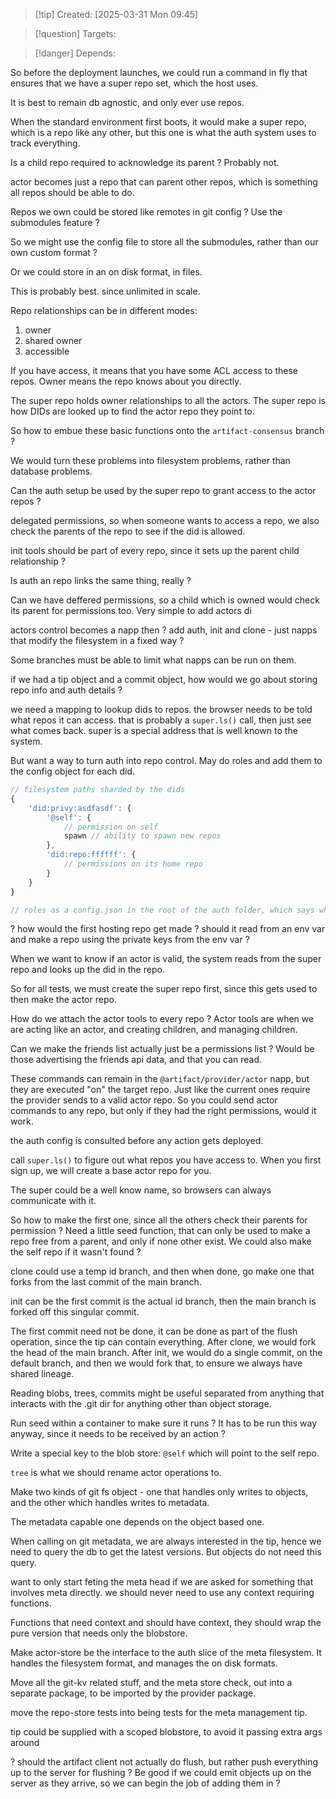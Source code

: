 
>[!tip] Created: [2025-03-31 Mon 09:45]

>[!question] Targets: 

>[!danger] Depends: 

So before the deployment launches, we could run a command in fly that ensures that we have a super repo set, which the host uses.

It is best to remain db agnostic, and only ever use repos.

When the standard environment first boots, it would make a super repo, which is a repo like any other, but this one is what the auth system uses to track everything.

Is a child repo required to acknowledge its parent ?
Probably not.

actor becomes just a repo that can parent other repos, which is something all repos should be able to do.

Repos we own could be stored like remotes in git config ?
Use the submodules feature ?

So we might use the config file to store all the submodules, rather than our own custom format ?

Or we could store in an on disk format, in files.

This is probably best.  since unlimited in scale.

Repo relationships can be in different modes:
1. owner
2. shared owner
3. accessible

If you have access, it means that you have some ACL access to these repos.
Owner means the repo knows about you directly.

The super repo holds owner relationships to all the actors.
The super repo is how DIDs are looked up to find the actor repo they point to.

So how to embue these basic functions onto the `artifact-consensus` branch ?

We would turn these problems into filesystem problems, rather than database problems.

Can the auth setup be used by the super repo to grant access to the actor repos ?

delegated permissions, so when someone wants to access a repo, we also check the parents of the repo to see if the did is allowed.

init tools should be part of every repo, since it sets up the parent child relationship ?

Is auth an repo links the same thing, really ?

Can we have deffered permissions, so a child which is owned would check its parent for permissions too.
Very simple to add actors di

actors control becomes a napp then ?
add auth, init and clone - just napps that modify the filesystem in a fixed way ?

Some branches must be able to limit what napps can be run on them.

if we had a tip object and a commit object, how would we go about storing repo info and auth details ?

we need a mapping to lookup dids to repos.
the browser needs to be told what repos it can access.
that is probably a `super.ls()` call, then just see what comes back.
super is a special address that is well known to the system.

But want a way to turn auth into repo control.
May do roles and add them to the config object for each did.

```ts
// filesystem paths sharded by the dids
{
	'did:privy:asdfasdf': {
		'@self': {
			// permission on self
			spawn // ability to spawn new repos
		},
		'did:repo:ffffff': {
			// permissions on its home repo
		}
	}
}

// roles as a config.json in the root of the auth folder, which says what all the roles that are referenced here are


```


? how would the first hosting repo get made ?
should it read from an env var and make a repo using the private keys from the env var ?

When we want to know if an actor is valid, the system reads from the super repo and looks up the did in the repo.

So for all tests, we must create the super repo first, since this gets used to then make the actor repo.

How do we attach the actor tools to every repo ?
Actor tools are when we are acting like an actor, and creating children, and managing children.

Can we make the friends list actually just be a permissions list ?
Would be those advertising the friends api data, and that you can read.

These commands can remain in the `@artifact/provider/actor` napp, but they are executed "on" the target repo.  Just like the current ones require the provider sends to a valid actor repo.
So you could send actor commands to any repo, but only if they had the right permissions, would it work.

the auth config is consulted before any action gets deployed.

call `super.ls()` to figure out what repos you have access to.
When you first sign up, we will create a base actor repo for you.

The super could be a well know name, so browsers can always communicate with it.

So how to make the first one, since all the others check their parents for permission ?
Need a little seed function, that can only be used to make a repo free from a parent, and only if none other exist.  We could also make the self repo if it wasn't found ?

clone could use a temp id branch, and then when done, go make one that forks from the last commit of the main branch.

init can be the first commit is the actual id branch, then the main branch is forked off this singular commit.

The first commit need not be done, it can be done as part of the flush operation, since the tip can contain everything.
After clone, we would fork the head of the main branch.
After init, we would do a single commit, on the default branch, and then we would fork that, to ensure we always have shared lineage.

Reading blobs, trees, commits might be useful separated from anything that interacts with the .git dir for anything other than object storage.

Run seed within a container to make sure it runs ?
It has to be run this way anyway, since it needs to be received by an action ?

Write a special key to the blob store: `@self` which will point to the self repo.

`tree` is what we should rename actor operations to.

Make two kinds of git fs object - one that handles only writes to objects, and the other which handles writes to metadata.

The metadata capable one depends on the object based one.

When calling on git metadata, we are always interested in the tip, hence we need to query the db to get the latest versions.  But objects do not need this query.

want to only start feting the meta head if we are asked for something that involves meta directly.
 we should never need to use any context requiring functions.

Functions that need context and should have context, they should wrap the pure version that needs only the blobstore.

Make actor-store be the interface to the auth slice of the meta filesystem.
It handles the filesystem format, and manages the on disk formats.

Move all the git-kv related stuff, and the meta store check, out into a separate package, to be imported by the provider package.

move the repo-store tests into being tests for the meta management tip.

tip could be supplied with a scoped blobstore, to avoid it passing extra args around

? should the artifact client not actually do flush, but rather push everything up to the server for flushing ?  Be good if we could emit objects up on the server as they arrive, so we can begin the job of adding them in ?